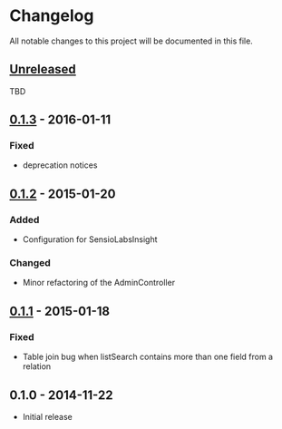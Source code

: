# Changelog

All notable changes to this project will be documented in this file.


## [Unreleased]

TBD

## [0.1.3] - 2016-01-11

### Fixed
- deprecation notices


## [0.1.2] - 2015-01-20

### Added
- Configuration for SensioLabsInsight

### Changed
- Minor refactoring of the AdminController


## [0.1.1] - 2015-01-18

### Fixed
- Table join bug when listSearch contains more than one field from a relation


## 0.1.0 - 2014-11-22
- Initial release


[Unreleased]: https://github.com/marcaube/ObCmsBundle/compare/0.1.3...HEAD
[0.1.3]: https://github.com/marcaube/ObCmsBundle/compare/0.1.2...0.1.3
[0.1.2]: https://github.com/marcaube/ObCmsBundle/compare/0.1.1...0.1.2
[0.1.1]: https://github.com/marcaube/ObCmsBundle/compare/0.1.0...0.1.1
